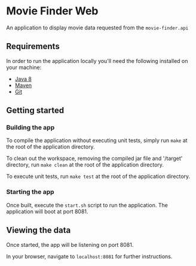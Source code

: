 # Movie Finder Web
An application to display movie data requested from the `movie-finder.api`

## Requirements
In order to run the application locally you'll need the following installed on your machine:

- [Java 8](http://www.oracle.com/technetwork/java/javase/downloads/jdk8-downloads-2133151.html)
- [Maven](https://maven.apache.org/download.cgi)
- [Git](https://git-scm.com/downloads)

## Getting started

### Building the app
To compile the application without executing unit tests, simply run `make` at the root of the 
application directory.

To clean out the workspace, removing the compiled jar file and '/target' directory, run `make clean` 
at the root of the application directory.

To execute unit tests, run `make test` at the root of the application directory.

### Starting the app
Once built, execute the `start.sh` script to run the application. The application will boot at port 8081.

## Viewing the data
Once started, the app will be listening on port 8081.

In your browser, navigate to `localhost:8081` for further instructions.